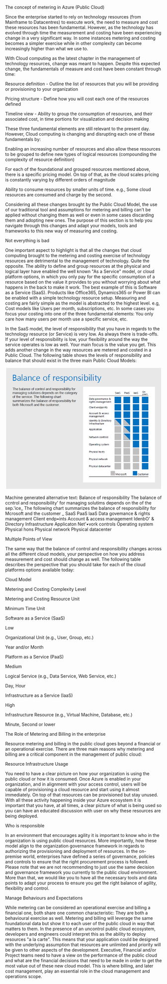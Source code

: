
The concept of metering in Azure (Public Cloud) 


 


Since the enterprise started to rely on technology resources (from Mainframe to Datacentres) to execute work, the need to measure and cost these resources has been fundamental. However, as the technology has evolved through time the measurement and costing have been experiencing change in a very significant way. In some instances metering and costing becomes a simpler exercise while in other complexity can become increasingly higher than what we use to.  


 


With Cloud computing as the latest chapter in the management of technology resources, change was meant to happen. Despite this expected change, the fundamentals of measure and cost have been constant through time: 


 

Resource definition - Outline the list of resources that you will be providing or provisioning to your organization 


Pricing structure - Define how you will cost each one of the resources defined 


Timeline view - Ability to group the consumption of resources, and their associated cost, in time portions for visualization and decision making 



 


These three fundamental elements are still relevant to the present day. However, Cloud computing is changing and disrupting each one of these fundamentals by: 


 

Enabling an increasing number of resources and also allow these resources to be grouped to define new types of logical resources (compounding the complexity of resource definition) 


For each of the foundational and grouped resources mentioned above, there is a specific pricing model. On top of that, as the cloud scales pricing is constantly varying by different orders of magnitude 


Ability to consume resources by smaller units of time. e.g., Some cloud resources are consumed and charge by the second. 



 


Considering all these changes brought by the Public Cloud Model, the use of our traditional tool and assumptions for metering and billing can't be applied without changing them as well or even in some cases discarding them and adopting new ones. The purpose of this section is to help you navigate through this changes and adapt your models, tools and frameworks to this new way of measuring and costing.  


 


Not everything is bad 


 


One important aspect to highlight is that all the changes that cloud computing brought to the metering and costing exercise of technology resources are detrimental to the management of technology. Quite the opposite. The ability to define and group resources at the physical and logical layer have enabled the well known "As a Service" model, or cloud platform options, in which you only pay for the specific consumption of a resource based on the value it provides to you without worrying about what happens in the back to make it work. The best example of this is Software as a Service (SaaS). Products like Office365, Dynamics365 or Power BI can be enabled with a simple technology resource setup. Measuring and costing are fairly simple as the model is abstracted to the highest level. e.g, Cost models like Users per month, subscriptions, etc. In some cases you focus your costing into one of the three fundamental elements: You only care how many users per month use a specific service, etc.  


 


In the SaaS model, the level of responsibility that you have in regards to the technology resource (or Service) is very low. As always there is trade-offs. If your level of responsibility is low, your flexibility around the way the service operates is low as well. Your main focus is the value you get. This adds another change in the way resources are metered and costed in a Public Cloud. The following table shows the levels of responsibility and balance that should exist in the three main Public Cloud Models: 


 ![BalanceOfResponsibility](https://github.com/alvarovitta/Cost-Management/blob/master/Images/BalanceOfResponsibility.png)


Machine generated alternative text: Balance of responsibility The balance of ccntrol and responsibility' for managing solutims depends on the of the sep.'ice_ The following chart summarizes the balance of responsibility for Mcrosoft and the customer _ SaaS PaaS laaS Data govemance & rights management Client endp•ints Account & access management IdenbO' & Directory Infrastructure Applicaton Net'•vork controls Operating system Physical hons Physical network Physical datacenter 


 


 


Multiple Points of View 


 


The same way that the balance of control and responsibility changes across all the different cloud models, your perspective on how you address measurement and cost should change as well. The following table describes the perspective that you should take for each of the cloud platforms options available today: 


 







Cloud Model 
 


Metering and Costing Complexity Level 
 


Metering and Costing Resource Unit 
 


Minimum Time Unit 
 



Software as a Service (SaaS) 
 


Low 
 


Organizational Unit (e.g., User, Group, etc.) 
 


Year and/or Month 
 



Platform as a Service (PaaS) 
 


Medium 
 


Logical Service (e.g., Data Service, Web Service, etc.) 
 


Day, Hour 
 



Infrastructure as a Service (IaaS) 
 


High 
 


Infrastructure Resource (e.g., Virtual Machine, Database, etc.) 
 


Minute, Second or lower 
 


 


The Role of Metering and Billing in the enterprise 


 


Resource metering and billing in the public cloud goes beyond a financial or an operational exercise. There are three main reasons why metering and billing are a critical component in the management of public cloud: 


 


Resource Infrastructure Usage 


 


You need to have a clear picture on how your organization is using the public cloud or how it is consumed. Once Azure is enabled in your organization, and in alignment with your access control, users will be capable of provisioning a cloud resource and start using it almost immediately. On top of that resources can be provisioned but stay unused. With all these activity happening inside your Azure ecosystem it is important that you have, at all times, a clear picture of what is being used so you can have an educated discussion with user on why these resources are being deployed. 


 


Who is responsible 


 


In an environment that encourages agility it is important to know who in the organization is using public cloud resources. More importantly, how these model align to the organization governance framework in regards to authorizing the provisioning and deployment of resources. In the on-premise world, enterprises have defined a series of governance, policies and controls to ensure that the right procurement process is followed. Please note that we are not recommending to just use the same decision and governance framework you currently to the public cloud environment. More than that, we would like you to have all the necessary tools and data points to adapt your process to ensure you get the right balance of agility, flexibility and control.  


 


Manage Behaviours and Expectations 


 


While metering can be considered an operational exercise and billing a financial one, both share one common characteristic: They are both a behavioural exercise as well. Metering and billing will leverage the same foundational data but show it to each user of the public cloud in way that matters to them. In the presence of an uncontrol public cloud ecosystem, developers and engineers could interpret this as the ability to deploy resources "a la carte".  This means that your application could be designed with the underlying assumption that resources are unlimited and priority will be given to other aspects of the development. Executive, Financial and/or Project teams need to have a view on the performance of the public cloud and what are the financial decisions that need to be made in order to get the most value out of these new cloud model. This is where billing, and later cost management, play an essential role in the cloud management and operations scope.  
